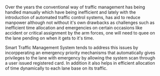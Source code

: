 Over the years the conventional way of traffic management has being handled manually which have being inefficient and lately with the introduction of automated traffic control systems, has aid to reduce manpower although not without it's own drawbacks as challenges such as inefficient time allocation and emergencies on certain occasions like accident or critical assignment by the arm forces, one will need to quee on the lane pending on when it gets to it's time.

Smart Traffic Management System tends to address this issues by incorpperating an emergency priority mechanisms that automatically gives privileges to the lane with emergency by allowing the system scan through a user issued registered card. In addition it also helps in efficient allocation of time dynamically to each lane base on its traffic.

